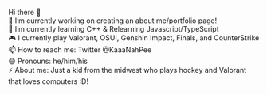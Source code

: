  Hi there 👋 <br />
 🔭 I’m currently working on creating an about me/portfolio page! <br />
 🌱 I’m currently learning C++ & Relearning Javascript/TypeScript <br />
 🎮 I currently play Valorant, OSU!, Genshin Impact, Finals, and CounterStrike <br />
 📫 How to reach me: Twitter @KaaaNahPee <br />
 😄 Pronouns: he/him/his <br />
 ⚡ About me: Just a kid from the midwest who plays hockey and Valorant that loves computers :D! <br />

<!--
**itsKannapi/itsKannapi** is a ✨ _special_ ✨ repository because its `README.md` (this file) appears on your GitHub profile.

Here are some ideas to get you started:

- 🔭 I’m currently working on some side projects!
- 🌱 I’m currently learning Java
- 👯 I’m looking to collaborate on a fancy Magic 8 ball site
- 🤔 I’m looking for help in a deep understanding of Java
- 💬 Ask me about anything tbh
- 📫 How to reach me: Twitter
- 😄 Pronouns: he/him/his
- ⚡ About me: Just a kid from the midwest who plays hockey and Valorant that loves coding :D!
-->
